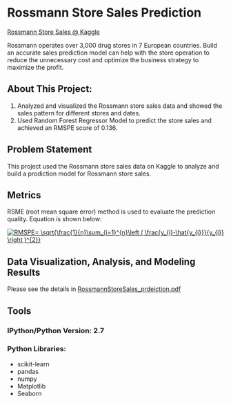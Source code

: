 # Rossmann Store Sales Prediction
[Rossmann Store Sales @ Kaggle](https://www.kaggle.com/c/rossmann-store-sales)

Rossmann operates over 3,000 drug stores in 7 European countries. Build an accurate sales prediction model can help with the store operation to reduce the unnecessary cost and optimize the business strategy to maximize the profit.  

## About This Project:
1. Analyzed and visualized the Rossmann store sales data and showed the sales pattern for different stores and dates. 
2. Used Random Forest Regressor Model to predict the store sales and achieved an RMSPE score of 0.136. 
 
## Problem Statement
This project used the Rossmann store sales data on Kaggle to analyze and build a prodiction model for Rossmann store sales.
 
## Metrics
RSME (root mean square error) method is used to evaluate the prediction quality. Equation is shown below:

<a href="https://www.codecogs.com/eqnedit.php?latex=RMSPE=&space;\sqrt{\frac{1}{n}\sum_{i=1}^{n}\left&space;(&space;\frac{y_{i}-\hat{y_{i}}}{y_{i}}&space;\right&space;)^{2}}" target="_blank"><img src="https://latex.codecogs.com/gif.latex?RMSPE=&space;\sqrt{\frac{1}{n}\sum_{i=1}^{n}\left&space;(&space;\frac{y_{i}-\hat{y_{i}}}{y_{i}}&space;\right&space;)^{2}}" title="RMSPE= \sqrt{\frac{1}{n}\sum_{i=1}^{n}\left ( \frac{y_{i}-\hat{y_{i}}}{y_{i}} \right )^{2}}" /></a>

## Data Visualization, Analysis, and Modeling Results

Please see the details in [RossmannStoreSales_prdeiction.pdf](https://github.com/Machikoo/RossmannStoreSales/blob/master/RossmannStoreSales_prdeiction%20.pdf)  

## Tools
### IPython/Python Version: 2.7
### Python Libraries:
* scikit-learn
* pandas
* numpy
* Matplotlib
* Seaborn